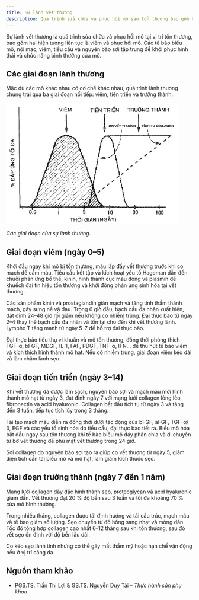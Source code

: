 ```yaml
---
title: Sự lành vết thương
description: Quá trình sửa chữa và phục hồi mô sau tổn thương bao gồm ba giai đoạn liên tục là viêm, tiến triển và trưởng thành, nhằm khôi phục cấu trúc và chức năng của da hoặc mô mềm.
---
```


Sự lành vết thương là quá trình sửa chữa và phục hồi mô tại vị trí tổn thương, bao gồm hai hiện tượng liên tục là viêm và phục hồi mô. Các tế bào biểu mô, nội mạc, viêm, tiểu cầu và nguyên bào sợi tập trung để khôi phục hình thái và chức năng bình thường của mô.

## Các giai đoạn lành thương

Mặc dù các mô khác nhau có cơ chế khác nhau, quá trình lành thương chung trải qua ba giai đoạn nối tiếp: viêm, tiến triển và trưởng thành.

![Các giai đoạn của sự lành thương](../../../assets/phu-khoa/lanh-thuong/cac-giai-doan-lanh-vet-thuong.jpeg)

_Các giai đoạn của sự lành thương._

## Giai đoạn viêm (ngày 0–5)

Khởi đầu ngay khi mô bị tổn thương, máu lấp đầy vết thương trước khi co mạch để cầm máu. Tiểu cầu kết tập và kích hoạt yếu tố Hageman dẫn đến chuỗi phản ứng bổ thể, kinin, hình thành cục máu đông và plasmin để khuếch đại tín hiệu tổn thương và khởi động phản ứng sinh hóa tại vết thương.

Các sản phẩm kinin và prostaglandin giãn mạch và tăng tính thấm thành mạch, gây sưng nề và đau. Trong 6 giờ đầu, bạch cầu đa nhân xuất hiện, đạt đỉnh 24–48 giờ rồi giảm nếu không có nhiễm trùng. Đại thực bào từ ngày 2–4 thay thế bạch cầu đa nhân và tồn tại cho đến khi vết thương lành. Lympho T tăng mạnh từ ngày 5–7 để hỗ trợ đại thực bào.

Đại thực bào tiêu thụ vi khuẩn và mô tổn thương, đồng thời phóng thích TGF-α, bFGF, MDGF, IL-1, FAF, PDGF, TNF-α, IFN… để thu hút tế bào viêm và kích thích hình thành mô hạt. Nếu có nhiễm trùng, giai đoạn viêm kéo dài và làm chậm lành sẹo.

## Giai đoạn tiến triển (ngày 3–14)

Khi vết thương đã được làm sạch, nguyên bào sợi và mạch máu mới hình thành mô hạt từ ngày 3, đạt đỉnh ngày 7 với mạng lưới collagen lỏng lẻo, fibronectin và acid hyaluronic. Collagen bắt đầu tích tụ từ ngày 3 và tăng đến 3 tuần, tiếp tục tích lũy trong 3 tháng.

Tái tạo mạch máu diễn ra đồng thời dưới tác động của bFGF, aFGF, TGF-α/β, EGF và các yếu tố sinh hóa do tiểu cầu, đại thực bào tiết ra. Biểu mô hóa bắt đầu ngay sau tổn thương khi tế bào biểu mô đáy phân chia và di chuyển từ bờ vết thương để phủ mặt vết thương trong 24 giờ.

Sợi collagen do nguyên bào sợi tạo ra giúp co vết thương từ ngày 5, giảm diện tích cần tái biểu mô và mô hạt, làm giảm kích thước sẹo.

## Giai đoạn trưởng thành (ngày 7 đến 1 năm)

Mạng lưới collagen dày đặc hình thành sẹo, proteoglycan và acid hyaluronic giảm dần. Vết thương đạt 20 % độ bền sau 3 tuần và tối đa khoảng 70 % của mô bình thường.

Trong nhiều tháng, collagen được tái định hướng và tái cấu trúc, mạch máu và tế bào giảm số lượng. Sẹo chuyển từ đỏ hồng sang nhạt và mỏng dần. Tốc độ tổng hợp collagen cao nhất 6–12 tháng sau khi tổn thương, sau đó vết sẹo ổn định với độ bền lâu dài.

Co kéo sẹo lành tính nhưng có thể gây mất thẩm mỹ hoặc hạn chế vận động nếu ở vị trí căng da.

## Nguồn tham khảo

- PGS.TS. Trần Thị Lợi & GS.TS. Nguyễn Duy Tài – _Thực hành sản phụ khoa_
